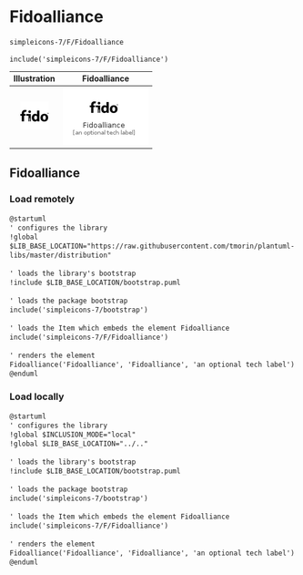 # Fidoalliance


```text
simpleicons-7/F/Fidoalliance
```

```text
include('simpleicons-7/F/Fidoalliance')
```



| Illustration | Fidoalliance |
| :---: | :---: |
| ![illustration for Illustration](../../simpleicons-7/F/Fidoalliance.png) | ![illustration for Fidoalliance](../../simpleicons-7/F/Fidoalliance.Local.png) |




## Fidoalliance

### Load remotely
```plantuml
@startuml
' configures the library
!global $LIB_BASE_LOCATION="https://raw.githubusercontent.com/tmorin/plantuml-libs/master/distribution"

' loads the library's bootstrap
!include $LIB_BASE_LOCATION/bootstrap.puml

' loads the package bootstrap
include('simpleicons-7/bootstrap')

' loads the Item which embeds the element Fidoalliance
include('simpleicons-7/F/Fidoalliance')

' renders the element
Fidoalliance('Fidoalliance', 'Fidoalliance', 'an optional tech label')
@enduml
```

### Load locally
```plantuml
@startuml
' configures the library
!global $INCLUSION_MODE="local"
!global $LIB_BASE_LOCATION="../.."

' loads the library's bootstrap
!include $LIB_BASE_LOCATION/bootstrap.puml

' loads the package bootstrap
include('simpleicons-7/bootstrap')

' loads the Item which embeds the element Fidoalliance
include('simpleicons-7/F/Fidoalliance')

' renders the element
Fidoalliance('Fidoalliance', 'Fidoalliance', 'an optional tech label')
@enduml
```

